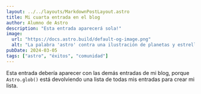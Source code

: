 ```yaml
---
layout: ../../layouts/MarkdownPostLayout.astro
title: Mi cuarta entrada en el blog
author: Alumno de Astro
description: "Esta entrada aparecerá sola!"
image:
  url: "https://docs.astro.build/default-og-image.png"
  alt: "La palabra 'astro' contra una ilustración de planetas y estrellas."
pubDate: 2024-03-05
tags: ["astro", "éxitos", "comunidad"]
---
```

Esta entrada debería aparecer con las demás entradas de mi blog, porque `Astro.glob()` está devolviendo una lista de todas mis entradas para crear mi lista.